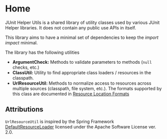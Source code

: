 <!--
Copyright 2015 JUnit Helper Contributors

Licensed under the Apache License, Version 2.0 (the "License");
you may not use this file except in compliance with the License.
You may obtain a copy of the License at

    http://www.apache.org/licenses/LICENSE-2.0

Unless required by applicable law or agreed to in writing, software
distributed under the License is distributed on an "AS IS" BASIS,
WITHOUT WARRANTIES OR CONDITIONS OF ANY KIND, either express or implied.
See the License for the specific language governing permissions and
limitations under the License.
-->

# Home

JUnit Helper Utils is a shared library of utility classes used by various JUnit Helper libraries. It does not contain
any public use APIs in itself.

This library aims to have a minimal set of dependencies to keep the *import impact* minimal.

The library has the following utilities

* **ArgumentCheck:** Methods to validate parameters to methods (`null` checks, etc.)
* **ClassUtil:** Utility to find appropriate class loaders / resources in the classpath.
* **UrlResourceUtil:** Methods to normalize access to resources across multiple sources (classpath, file system, etc.).
	The formats supported by this class are documented in [Resource Location Formats](./resource-location-formats.html)

## Attributions

`UrlResourceUtil` is inspired by the Spring Framework [DefaultResourceLoader](http://tinyurl.com/gp4eagg) licensed
under the Apache Software License ver. 2.0.

